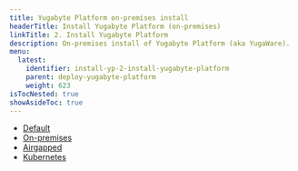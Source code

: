 ```yaml
---
title: Yugabyte Platform on-premises install
headerTitle: Install Yugabyte Platform (on-premises)
linkTitle: 2. Install Yugabyte Platform
description: On-premises install of Yugabyte Platform (aka YugaWare).
menu:
  latest:
    identifier: install-yp-2-install-yugabyte-platform
    parent: deploy-yugabyte-platform
    weight: 623
isTocNested: true
showAsideToc: true
---
```


<ul class="nav nav-tabs-alt nav-tabs-yb">

  <li >
    <a href="/latest/yugabyte-platform/deploy/on-premises/default" class="nav-link">
      <i class="fas fa-cloud"></i>
      Default
    </a>
  </li>

  <li >
    <a href="/latest/yugabyte-platform/deploy/install-yugabyte-platform/on-premises" class="nav-link active">
      <i class="fas fa-cloud"></i>
      On-premises
    </a>
  </li>

  <li >
    <a href="/latest/yugabyte-platform/deploy/install-yugabyte-platform/airgapped" class="nav-link">
      <i class="fas fa-unlink"></i>
      Airgapped
    </a>
  </li>

  <li>
    <a href="/latest/yugabyte-platform/deploy/install-yugabyte-platform/kubernetes" class="nav-link">
      <i class="fas fa-cubes" aria-hidden="true"></i>
      Kubernetes
    </a>
  </li>

</ul>